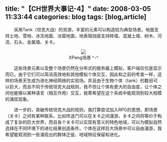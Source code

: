title: "【CH世界大事记-4】"
date: 2008-03-05 11:33:44
categories: blog
tags: [blog,article]
---    
　　采用Tank（坦克大战）的资源，丰富的元素可以构造较为典型场景。地面支持土地、雪地、冰冻地面、冰窟地面，地表阻挡层支持砖墙、混凝土墙、树木、河流、石头、金属墙、关卡。  
  
<div style="text-align:center;"><img src="http://img.blog.163.com/photo/A69e0ws9f4d4uoI7Z92Pgg==/4302345019023032335.jpg" style="vertical-align:middle;"/></div>
<div style="text-align:center;">XPeng场景 ^-^</div>    
  
　　这些场景元素以及整个场景仍然在分布式的服务器上模拟，客户端仅仅是显示而已。由于它们可以简洁高效地和其他模拟个体交互，因此和之前的考查一样，这样的场景天生成为进化神经网络的实验场。并且由于生物个体（tank）的数目可以巨大，而且不同于传统坦克大战规则，我不但让个体有更大的自由度，让个体之间也能够以某种语言（相互作用）交互，我寄希望在这个系统中能观测到较大规模的涌现现象。  
  
　　进一步的，突破传统坦克大战的规则，我打算尝试加入RPG的思想，即场景（关卡）之间有某种联系，比如传送门可以在关卡之间漫游，关卡之间将等价于构成了复杂的巨大世界，而且各个关卡可以实现有意义的特色地域，可以为模拟自然选择在不同环境下的进化结果创造条件。个体在这样巨大场景中可以自由漫游，我希望能观测到一些涌现出的群体迁徙、地域特征保留和进化。
